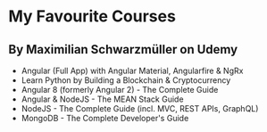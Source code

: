 # My Favourite Courses

## By Maximilian Schwarzmüller on Udemy
- Angular (Full App) with Angular Material, Angularfire & NgRx
- Learn Python by Building a Blockchain & Cryptocurrency
- Angular 8 (formerly Angular 2) - The Complete Guide
- Angular & NodeJS - The MEAN Stack Guide
- NodeJS - The Complete Guide (incl. MVC, REST APIs, GraphQL)
- MongoDB - The Complete Developer's Guide
